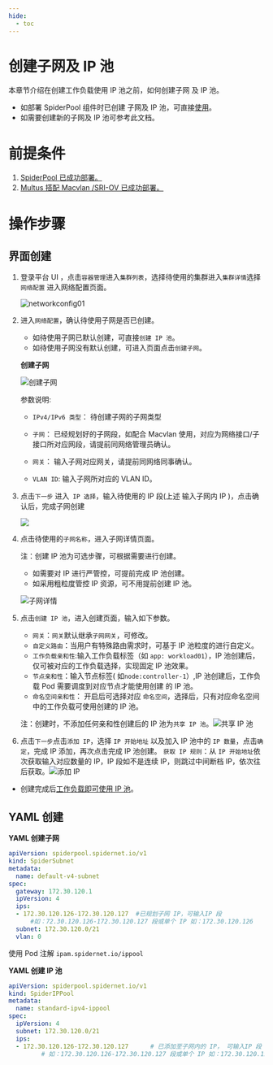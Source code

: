 ```yaml
---
hide:
  - toc
---
```


# 创建子网及 IP 池

本章节介绍在创建工作负载使用 IP 池之前，如何创建子网 及 IP 池。

- 如部署 SpiderPool 组件时已创建 子网及 IP 池，可直接[使用](../../modules/spiderpool/usage.md)。
- 如需要创建新的子网及 IP 池可参考此文档。

# 前提条件

1. [SpiderPool 已成功部署。](../../modules/spiderpool/install.md)
2. [Multus 搭配 Macvlan /SRI-OV 已成功部署。](../../modules/multus-underlay/install.md)

# 操作步骤

## 界面创建

1. 登录平台 UI ，点击`容器管理`进入`集群列表`，选择待使用的集群进入`集群详情`选择`网络配置` 进入网络配置页面。

   ![networkconfig01](../../images/networkconfig01.jpg)

2. 进入`网络配置`，确认待使用子网是否已创建。

   - 如待使用子网已默认创建，可直接`创建 IP 池`。
   - 如待使用子网没有默认创建，可进入页面点击`创建子网`。

   **创建子网**

   ![创建子网](../../images/subnetcreate.jpg)

   参数说明:

   - `IPv4/IPv6 类型`： 待创建子网的子网类型

   -  `子网`： 已经规划好的子网段，如配合 Macvlan 使用，对应为网络接口/子接口所对应网段，请提前同网络管理员确认。
   -  `网关`： 输入子网对应网关，请提前同网络同事确认。
   -  `VLAN ID`: 输入子网所对应的 VLAN ID。

3. 点击`下一步` 进入` IP 选择`，输入待使用的 IP 段(上述 输入子网内 IP )，点击确认后，完成子网创建

   ![](../../images/subnetcreate02.jpg)

4. 点击待使用的`子网名称`，进入子网详情页面。

   注：创建 IP 池为可选步骤，可根据需要进行创建。

   - 如需要对 IP 进行严管控，可提前完成 IP 池创建。
   - 如采用粗粒度管控  IP 资源，可不用提前创建 IP 池。

   ![子网详情](../../images/subnetlist.jpg)

5. 点击`创建 IP 池`，进入创建页面，输入如下参数。

   - `网关`：`网关`默认继承`子网网关`，可修改。
   - `自定义路由`：当用户有特殊路由需求时，可基于 IP 池粒度的进行自定义。
   - `工作负载亲和性`:输入工作负载标签（如 `app: workload01`），IP 池创建后，仅可被对应的工作负载选择，实现固定 IP 池效果。
   - `节点亲和性`：输入节点标签( 如`node:controller-1`）,IP 池创建后，工作负载 Pod 需要调度到对应节点才能使用创建 的 IP 池。
   - `命名空间亲和性`： 开启后可选择对应 `命名空间`，选择后，只有对应命名空间中的工作负载可使用创建的 IP 池。

   注：创建时，不添加任何亲和性创建后的 IP 池为`共享 IP 池`。![共享 IP 池](../../images/createippool01.jpg)

6. 点击`下一步`点击`添加 IP`，选择 `IP 开始地址` 以及加入 IP 池中的 `IP 数量`，点击`确定`，完成 IP 添加，再次点击完成 IP 池创建。
   `获取 IP 规则`：从 `IP 开始地址`依次获取输入对应数量的 IP，IP 段如不是连续 IP，则跳过中间断档 IP，依次往后获取。![添加 IP](../../images/createippool02.jpg)

- 创建完成后[工作负载即可使用 IP 池](../../modules/spiderpool/usage.md)。

## YAML 创建

**YAML 创建子网**

```yaml
apiVersion: spiderpool.spidernet.io/v1
kind: SpiderSubnet
metadata:
  name: default-v4-subnet
spec:
  gateway: 172.30.120.1
  ipVersion: 4
  ips:
  - 172.30.120.126-172.30.120.127  #已规划子网 IP，可输入IP 段
      #如：72.30.120.126-172.30.120.127 段或单个 IP 如：172.30.120.126
  subnet: 172.30.120.0/21
  vlan: 0
```

使用 Pod 注解 `ipam.spidernet.io/ippool`

**YAML 创建 IP 池**

```yaml
apiVersion: spiderpool.spidernet.io/v1
kind: SpiderIPPool
metadata:
  name: standard-ipv4-ippool
spec:
  ipVersion: 4
  subnet: 172.30.120.0/21
  ips:
  - 172.30.120.126-172.30.120.127      # 已添加至子网内的 IP， 可输入IP 段
         # 如：172.30.120.126-172.30.120.127 段或单个 IP 如：172.30.120.126
```
